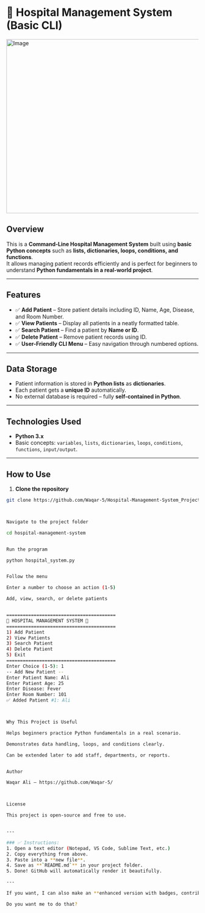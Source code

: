 
# 🏥 Hospital Management System (Basic CLI)

<img width="540" height="456" alt="Image" src="https://github.com/user-attachments/assets/2a6c63a3-2e40-48d1-9d4b-967913f4b462" />




## Overview
This is a **Command-Line Hospital Management System** built using **basic Python concepts** such as **lists, dictionaries, loops, conditions, and functions**.  
It allows managing patient records efficiently and is perfect for beginners to understand **Python fundamentals in a real-world project**.

---

## Features
- ✅ **Add Patient** – Store patient details including ID, Name, Age, Disease, and Room Number.
- ✅ **View Patients** – Display all patients in a neatly formatted table.
- ✅ **Search Patient** – Find a patient by **Name or ID**.
- ✅ **Delete Patient** – Remove patient records using ID.
- ✅ **User-Friendly CLI Menu** – Easy navigation through numbered options.

---

## Data Storage
- Patient information is stored in **Python lists** as **dictionaries**.
- Each patient gets a **unique ID** automatically.
- No external database is required – fully **self-contained in Python**.

---

## Technologies Used
- **Python 3.x**
- Basic concepts: `variables`, `lists`, `dictionaries`, `loops`, `conditions`, `functions`, `input/output`.

---

## How to Use

1. **Clone the repository**  
```bash
git clone https://github.com/Waqar-5/Hospital-Management-System_Project_using_Python.git



Navigate to the project folder

cd hospital-management-system


Run the program

python hospital_system.py


Follow the menu

Enter a number to choose an action (1-5)

Add, view, search, or delete patients


========================================
🏥 HOSPITAL MANAGEMENT SYSTEM 🏥
========================================
1) Add Patient
2) View Patients
3) Search Patient
4) Delete Patient
5) Exit
========================================
Enter Choice (1-5): 1
-- Add New Patient --
Enter Patient Name: Ali
Enter Patient Age: 25
Enter Disease: Fever
Enter Room Number: 101
✅ Added Patient #1: Ali



Why This Project is Useful

Helps beginners practice Python fundamentals in a real scenario.

Demonstrates data handling, loops, and conditions clearly.

Can be extended later to add staff, departments, or reports.


Author

Waqar Ali – https://github.com/Waqar-5/



License

This project is open-source and free to use.


---

### ✅ Instructions:
1. Open a text editor (Notepad, VS Code, Sublime Text, etc.)  
2. Copy everything from above.  
3. Paste into a **new file**.  
4. Save as **`README.md`** in your project folder.  
5. Done! GitHub will automatically render it beautifully.  

---

If you want, I can also make an **enhanced version with badges, contributions, and professional formatting** to make it look like a **real polished GitHub repo**.  

Do you want me to do that?














